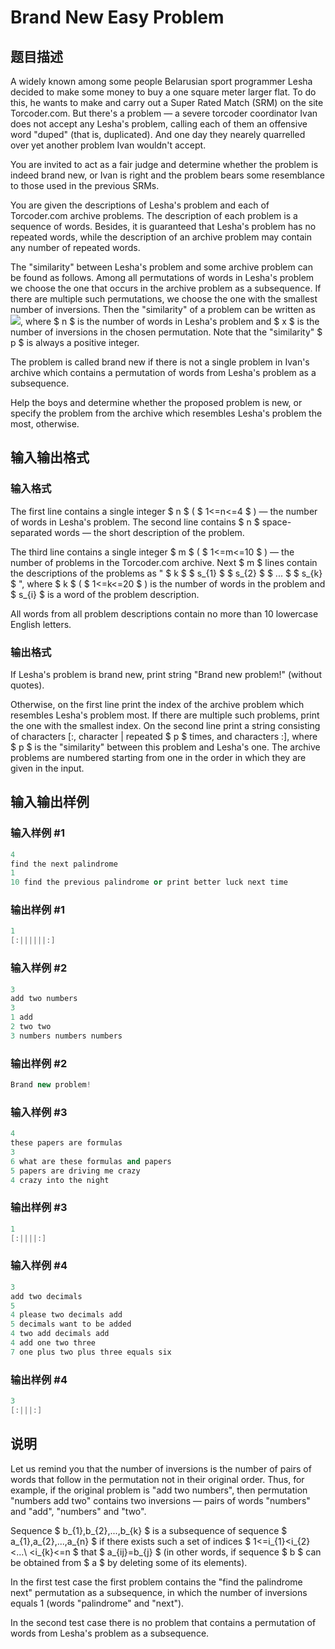 # Brand New Easy Problem

## 题目描述

A widely known among some people Belarusian sport programmer Lesha decided to make some money to buy a one square meter larger flat. To do this, he wants to make and carry out a Super Rated Match (SRM) on the site Torcoder.com. But there's a problem — a severe torcoder coordinator Ivan does not accept any Lesha's problem, calling each of them an offensive word "duped" (that is, duplicated). And one day they nearely quarrelled over yet another problem Ivan wouldn't accept.

You are invited to act as a fair judge and determine whether the problem is indeed brand new, or Ivan is right and the problem bears some resemblance to those used in the previous SRMs.

You are given the descriptions of Lesha's problem and each of Torcoder.com archive problems. The description of each problem is a sequence of words. Besides, it is guaranteed that Lesha's problem has no repeated words, while the description of an archive problem may contain any number of repeated words.

The "similarity" between Lesha's problem and some archive problem can be found as follows. Among all permutations of words in Lesha's problem we choose the one that occurs in the archive problem as a subsequence. If there are multiple such permutations, we choose the one with the smallest number of inversions. Then the "similarity" of a problem can be written as ![](https://cdn.luogu.com.cn/upload/vjudge_pic/CF202B/7915a415961b72b48e6cd878bc6adf37cd6bd951.png), where $ n $ is the number of words in Lesha's problem and $ x $ is the number of inversions in the chosen permutation. Note that the "similarity" $ p $ is always a positive integer.

The problem is called brand new if there is not a single problem in Ivan's archive which contains a permutation of words from Lesha's problem as a subsequence.

Help the boys and determine whether the proposed problem is new, or specify the problem from the archive which resembles Lesha's problem the most, otherwise.

## 输入输出格式

### 输入格式

The first line contains a single integer $ n $ ( $ 1<=n<=4 $ ) — the number of words in Lesha's problem. The second line contains $ n $ space-separated words — the short description of the problem.

The third line contains a single integer $ m $ ( $ 1<=m<=10 $ ) — the number of problems in the Torcoder.com archive. Next $ m $ lines contain the descriptions of the problems as " $ k $ $ s_{1} $ $ s_{2} $ $ ... $ $ s_{k} $ ", where $ k $ ( $ 1<=k<=20 $ ) is the number of words in the problem and $ s_{i} $ is a word of the problem description.

All words from all problem descriptions contain no more than 10 lowercase English letters.

### 输出格式

If Lesha's problem is brand new, print string "Brand new problem!" (without quotes).

Otherwise, on the first line print the index of the archive problem which resembles Lesha's problem most. If there are multiple such problems, print the one with the smallest index. On the second line print a string consisting of characters \[:, character | repeated $ p $ times, and characters :\], where $ p $ is the "similarity" between this problem and Lesha's one. The archive problems are numbered starting from one in the order in which they are given in the input.

## 输入输出样例

### 输入样例 #1

```cpp
4
find the next palindrome
1
10 find the previous palindrome or print better luck next time

```
### 输出样例 #1

```cpp
1
[:||||||:]

```
### 输入样例 #2

```cpp
3
add two numbers
3
1 add
2 two two
3 numbers numbers numbers

```
### 输出样例 #2

```cpp
Brand new problem!

```
### 输入样例 #3

```cpp
4
these papers are formulas
3
6 what are these formulas and papers
5 papers are driving me crazy
4 crazy into the night

```
### 输出样例 #3

```cpp
1
[:||||:]

```
### 输入样例 #4

```cpp
3
add two decimals
5
4 please two decimals add
5 decimals want to be added
4 two add decimals add
4 add one two three
7 one plus two plus three equals six

```
### 输出样例 #4

```cpp
3
[:|||:]

```
## 说明

Let us remind you that the number of inversions is the number of pairs of words that follow in the permutation not in their original order. Thus, for example, if the original problem is "add two numbers", then permutation "numbers add two" contains two inversions — pairs of words "numbers" and "add", "numbers" and "two".

Sequence $ b_{1},b_{2},...,b_{k} $ is a subsequence of sequence $ a_{1},a_{2},...,a_{n} $ if there exists such a set of indices $ 1<=i_{1}&lt;i_{2}&lt;...\ &lt;i_{k}<=n $ that $ a_{ij}=b_{j} $ (in other words, if sequence $ b $ can be obtained from $ a $ by deleting some of its elements).

In the first test case the first problem contains the "find the palindrome next" permutation as a subsequence, in which the number of inversions equals 1 (words "palindrome" and "next").

In the second test case there is no problem that contains a permutation of words from Lesha's problem as a subsequence.

